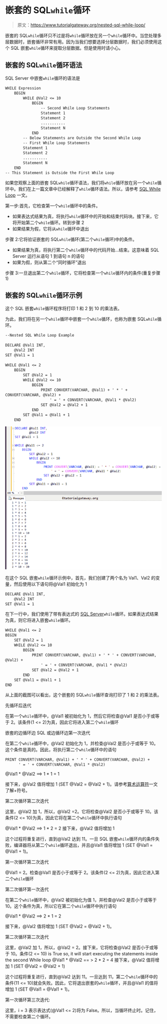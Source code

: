 # 嵌套的 SQL`while`循环

> 原文：<https://www.tutorialgateway.org/nested-sql-while-loop/>

嵌套的 SQL`while`循环只不过是将`while`循环放在另一个`while`循环中。当您处理多层数据时，嵌套循环非常有用。因为当我们想要选择分层数据时，我们必须使用这个 SQL 嵌套`while`循环来提取分层数据。但是使用时请小心。

## 嵌套的 SQL`while`循环语法

SQL Server 中嵌套`while`循环的语法是

```
WHILE Expression
	BEGIN
		WHILE @Val2 <= 10
			BEGIN
				-- Second While Loop Statements
				Statement 1
				Statement 2
				...........
				Statement N
			END
		-- Below Statements are Outside the Second While Loop
		-- First While Loop Statements
		Statement 1
		Statement 2
		...........
		Statement N
	END
-- This Statement is Outside the First While Loop
```

如果您观察上面的嵌套 SQL`while`循环语法，我们将`while`循环放在另一个`while`循环中。我们在上一篇文章中已经解释了`while`循环语法。所以，请参考 [SQL While Loop](https://www.tutorialgateway.org/sql-while-loop/) 一文。

第一步:首先，它检查第一个`while`循环中的条件。

*   如果表达式结果为真，将执行`while`循环中的开始和结束代码块。接下来，它将开始第二个`while`循环。转到步骤 2
*   如果结果为假，它将从`while`循环中退出

步骤 2:它将验证嵌套的 SQL`while`循环(第二个`while`循环)中的条件。

*   如果结果为真，将执行第二个`while`循环中的代码开始…结束。这意味着 SQL Server 运行从语句 1 到语句 n 的语句
*   如果为假，则从第二个“同时循环”退出

步骤 3:一旦退出第二个`while`循环，它将检查第一个`while`循环内的条件(重复步骤 1)

## 嵌套的 SQL`while`循环示例

这个 SQL 嵌套`while`循环程序将打印 1 和 2 到 10 的乘法表。

为此，我们将在另一个`while`循环中嵌套一个`while`循环，也称为嵌套 SQL`while`循环。

```
--Nested SQL While Loop Example

DECLARE @Val1 INT,
	@Val2 INT
SET @Val1 = 1

WHILE @Val1 <= 2
	BEGIN
		SET @Val2 = 1
		WHILE @Val2 <= 10
			BEGIN
				PRINT CONVERT(VARCHAR, @Val1) + ' * ' + CONVERT(VARCHAR, @Val2) + 
					' = ' + CONVERT(VARCHAR, @Val1 * @Val2)
				SET @Val2 = @Val2 + 1
			END
		SET @Val1 = @Val1 + 1
	END

```

![Nested SQL While Loop 1](img/a01ed55418594fb9fddc6c877e808447.png)

在这个 SQL 嵌套`while`循环示例中，首先，我们创建了两个名为 Val1、Val2 的变量，然后使用以下语句将@Val1 初始化为 1

```
DECLARE @Val1 INT,
	@Val2 INT
SET @Val1 = 1
```

在下一行中，我们使用了带有表达式的 [SQL Server](https://www.tutorialgateway.org/sql/)`while`循环。如果表达式结果为真，则它将进入嵌套`while`循环。

```
WHILE @Val1 <= 2
BEGIN
	SET @Val2 = 1
	WHILE @Val2 <= 10
		BEGIN
			PRINT CONVERT(VARCHAR, @Val1) + ' * ' + CONVERT(VARCHAR, @Val2) + 
				' = ' + CONVERT(VARCHAR, @Val1 * @Val2)
			SET @Val2 = @Val2 + 1
		END
	SET @Val1 = @Val1 + 1
END
```

从上面的截图可以看出，这个嵌套的 SQL`while`循环查询打印了 1 和 2 的乘法表。

先循环后迭代

在第一个`while`循环中，@Val1 被初始化为 1，然后它将检查@Val1 是否小于或等于 2。该条件(1 <= 2)为真，因此它将进入第二个`while`循环

嵌套的边循环边 SQL 或边循环边第一次迭代

在第二个`while`循环中，@Val2 初始化为 1，并检查@Val2 是否小于或等于 10。这个条件是真的。因此，将执行第二个`while`循环中的语句

```
PRINT CONVERT(VARCHAR, @Val1) + ' * ' + CONVERT(VARCHAR, @Val2) + 
      ' = ' + CONVERT(VARCHAR, @Val1 * @Val2)
```

@Val1 * @Val2 ==> 1 * 1 = 1

接下来，@Val2 值将增加 1 (SET @Val2 = @Val2 + 1)。请参考[算术运算符](https://www.tutorialgateway.org/sql-arithmetic-operators/)一文了解+符号。

第二次循环第二次迭代

这里，@Val2 加 1，所以，@Val2 =2。它将检查@Val2 是否小于或等于 10。该条件(2 <= 10)为真，因此它将在第二个`while`循环中执行语句

@Val1 * @Val2 ==> 1 * 2 = 2
接下来，@Val2 值将增加 1

这个过程将重复进行，直到@Val2 达到 11。一旦 SQL 嵌套`while`循环内的条件失败，编译器将从第二个`while`循环退出，并且@Val1 值将增加 1 (SET @Val1 = @Val1 + 1)。

第一次循环第二次迭代

@Val1 = 2。检查@Val1 是否小于或等于 2。该条件(2 <= 2)为真，因此它进入第二个`while`循环

第二次循环第一次迭代

在第二个`while`循环中，@Val2 被初始化为值 1，并检查@Val2 是否小于或等于 10。这个条件为真，所以它在第二个`while`循环中执行语句

@Val1 * @Val2 ==> 2 * 1 = 2

接下来，@Val2 值将增加 1 (SET @Val2 = @Val2 + 1)。

第二次循环第二次迭代

这里，@Val2 加 1，所以，@Val2 = 2。接下来，它将检查@Val2 是否小于或等于 10。条件(2 <= 10) is True so, it will start executing the statements inside the second While loop
@Val1 * @Val2 == > 2 * 2 = 4
接下来，@Val2 值将增加 1 (SET @Val2 = @Val2 + 1)

这个过程将重复进行，直到@Val2 达到 11。一旦达到 11，第二个`while`循环中的条件(11 <= 10)就会失败。因此，它将退出嵌套的`while`循环，并且@Val1 的值将增加 1 (SET @Val1 = @Val1 + 1)。

第一次循环第三次迭代:

这里，i = 3 表示表达式(@Val1 <= 2)将为 False。所以，当循环终止时。记住，不需要检查第二个循环。